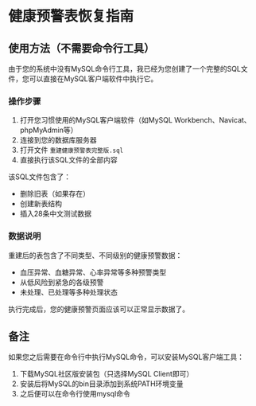 # 健康预警表恢复指南

## 使用方法（不需要命令行工具）

由于您的系统中没有MySQL命令行工具，我已经为您创建了一个完整的SQL文件，您可以直接在MySQL客户端软件中执行它。

### 操作步骤

1. 打开您习惯使用的MySQL客户端软件（如MySQL Workbench、Navicat、phpMyAdmin等）
2. 连接到您的数据库服务器
3. 打开文件 `重建健康预警表完整版.sql`
4. 直接执行该SQL文件的全部内容

该SQL文件包含了：
- 删除旧表（如果存在）
- 创建新表结构
- 插入28条中文测试数据

### 数据说明

重建后的表包含了不同类型、不同级别的健康预警数据：
- 血压异常、血糖异常、心率异常等多种预警类型
- 从低风险到紧急的各级预警
- 未处理、已处理等多种处理状态

执行完成后，您的健康预警页面应该可以正常显示数据了。

## 备注

如果您之后需要在命令行中执行MySQL命令，可以安装MySQL客户端工具：
1. 下载MySQL社区版安装包（只选择MySQL Client即可）
2. 安装后将MySQL的bin目录添加到系统PATH环境变量
3. 之后便可以在命令行使用mysql命令
